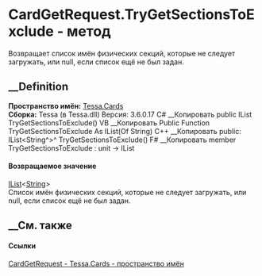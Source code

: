 # CardGetRequest.TryGetSectionsToExclude - метод
Возвращает список имён физических секций, которые не следует загружать, или
null, если список ещё не был задан.
## __Definition
 **Пространство имён:** [Tessa.Cards](N_Tessa_Cards.htm)  
 **Сборка:** Tessa (в Tessa.dll) Версия: 3.6.0.17
C# __Копировать
     public IList<string> TryGetSectionsToExclude()
VB __Копировать
     Public Function TryGetSectionsToExclude As IList(Of String)
C++ __Копировать
     public:
    IList<String^>^ TryGetSectionsToExclude()
F# __Копировать
     member TryGetSectionsToExclude : unit -> IList<string> 
#### Возвращаемое значение
[IList](https://learn.microsoft.com/dotnet/api/system.collections.generic.ilist-1)<[String](https://learn.microsoft.com/dotnet/api/system.string)>  
Список имён физических секций, которые не следует загружать, или null, если
список ещё не был задан.
## __См. также
#### Ссылки
[CardGetRequest - ](T_Tessa_Cards_CardGetRequest.htm)
[Tessa.Cards - пространство имён](N_Tessa_Cards.htm)
